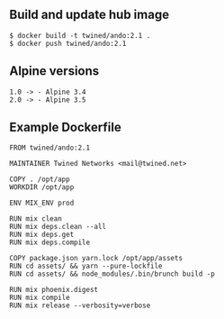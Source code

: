 ## Build and update hub image

```
$ docker build -t twined/ando:2.1 .
$ docker push twined/ando:2.1
```

## Alpine versions

```
1.0 -> - Alpine 3.4
2.0 -> - Alpine 3.5
```

## Example Dockerfile

```
FROM twined/ando:2.1

MAINTAINER Twined Networks <mail@twined.net>

COPY . /opt/app
WORKDIR /opt/app

ENV MIX_ENV prod

RUN mix clean
RUN mix deps.clean --all
RUN mix deps.get
RUN mix deps.compile

COPY package.json yarn.lock /opt/app/assets
RUN cd assets/ && yarn --pure-lockfile
RUN cd assets/ && node_modules/.bin/brunch build -p

RUN mix phoenix.digest
RUN mix compile
RUN mix release --verbosity=verbose
```
